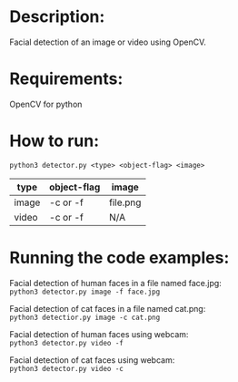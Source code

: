 # Description:  
Facial detection of an image or video using OpenCV.

# Requirements:
OpenCV for python  

# How to run:
`python3 detector.py <type> <object-flag> <image>`

type | object-flag | image 
------------- | ------------- | -------------
image | -c or -f | file.png
video | -c or -f | N/A

# Running the code examples:
Facial detection of human faces in a file named face.jpg:  
`python3 detector.py image -f face.jpg`  

Facial detection of cat faces in a file named cat.png:  
`python3 detectior.py image -c cat.png`  

Facial detection of human faces using webcam:  
`python3 detector.py video -f` 

Facial detection of cat faces using webcam:  
`python3 detector.py video -c` 
